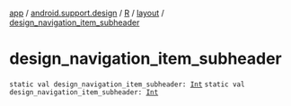 [app](../../../index.md) / [android.support.design](../../index.md) / [R](../index.md) / [layout](index.md) / [design_navigation_item_subheader](.)

# design_navigation_item_subheader

`static val design_navigation_item_subheader: `[`Int`](https://kotlinlang.org/api/latest/jvm/stdlib/kotlin/-int/index.html)
`static val design_navigation_item_subheader: `[`Int`](https://kotlinlang.org/api/latest/jvm/stdlib/kotlin/-int/index.html)